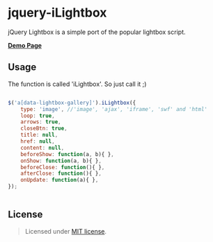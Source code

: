 jquery-iLightbox
================

jQuery Lightbox is a simple port of the popular lightbox script.

__<a href="http://creativedream.net/plugins/jquery.iLightbox/" target="_blank">Demo Page</a>__

Usage
-------
The function is called 'iLightbox'. So just call it ;)
~~~ javascript

$('a[data-lightbox-gallery]').iLightbox({
    type: 'image', //'image', 'ajax', 'iframe', 'swf' and 'html'
    loop: true,
    arrows: true,
    closeBtn: true,
    title: null,
    href: null,
    content: null,
    beforeShow: function(a, b){ },
    onShow: function(a, b){ },
    beforeClose: function(){ },
    afterClose: function(){ },
    onUpdate: function(a){ },
});
	
~~~~

License
-------
> Licensed under <a href="http://opensource.org/licenses/MIT">MIT license</a>.

